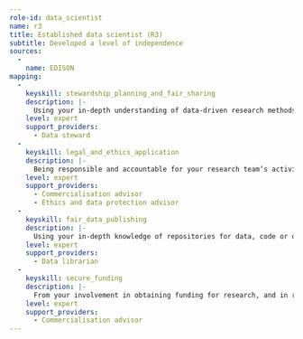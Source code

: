 ```yaml
---
role-id: data_scientist
name: r3
title: Established data scientist (R3)
subtitle: Developed a level of independence
sources: 
  - 
    name: EDISON
mapping: 
  - 
    keyskill: stewardship_planning_and_fair_sharing
    description: |-
      Using your in-depth understanding of data-driven research methods you are able to plan the development of analytic applications, evaluate the range of data management challenges to be expected, and identify solutions that fit the research purpose and level of complexity involved.  Your plan articulates the potential insights and risks of data intensive research in your domain, relating these to ethical and FAIR principles, and funders’ policies. You give support and supervision in planning data management and stewardship to team members, and contribute to development of support services through your peer network and liaison with senior colleagues in professional services.
    level: expert
    support_providers:
      - Data steward
  - 
    keyskill: legal_and_ethics_application
    description: |-
      Being responsible and accountable for your research team’s activities and behaviour, you have in-depth understanding of the legal, ethical aspects of research, including principles for making research outputs FAIR. You are able to evaluate and manage the opportunities to demonstrate good practice from data-driven research. You apply knowledge of current data ethics issues and their implications for research integrity in your domain, to manage the risks to individual and institutional reputations that ethical and/or legal infringement would jeopardise. You define the responsibilities of staff or students, and communicate effectively with them and with professional support staff.
    level: expert
    support_providers:
      - Commercialisation advisor
      - Ethics and data protection advisor
  - 
    keyskill: fair_data_publishing
    description: |-
      Using your in-depth knowledge of repositories for data, code or other outputs (such as samples or protocols) , you liase with data stewards to recommend repositories and other services that are a good fit to the needs of researchers in your area, e.g. the characteristics of their data, and their data management processes.  You provide expert advice on data formats and vocabularies relevant to your research domain, and on the deposition processes of repositories, whether these are locally provided or external. This advice includes appropriate constraints on how FAIR the research outputs will be, depending e.g. on assessment of ethical impacts, data protection, or licensing and IP rights.
    level: expert
    support_providers: 
      - Data librarian
  - 
    keyskill: secure_funding
    description: |-
      From your involvement in obtaining funding for research, and in recruiting staff, you are aware of current moves by funders and institutions towards including criteria for open research in funding and recruitment criteria. You liase with funders regarding priorities for data-intensive research, and understand how to meet and influence their expectations regarding FAIR and open outputs. You are able to budget for costs of research data management and sharing in all grant applications. You seek guidance on costs where appropriate from relevant advisory services.
    level: expert
    support_providers: 
      - Commercialisation advisor
---
```


